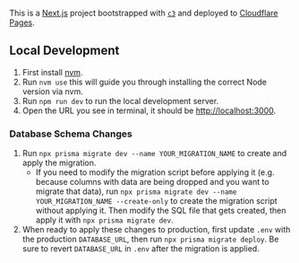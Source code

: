 This is a [Next.js](https://nextjs.org/) project bootstrapped with [`c3`](https://developers.cloudflare.com/pages/get-started/c3) and deployed to [Cloudflare Pages](https://pages.cloudflare.com/).

## Local Development
1. First install [nvm](https://github.com/nvm-sh/nvm).
2. Run `nvm use` this will guide you through installing the correct Node version via nvm.
3. Run `npm run dev` to run the local development server.
4. Open the URL you see in terminal, it should be [http://localhost:3000](http://localhost:3000).

### Database Schema Changes
1. Run `npx prisma migrate dev --name YOUR_MIGRATION_NAME` to create and apply the migration.
   * If you need to modify the migration script before applying it (e.g. because columns with data are being dropped and you want to migrate that data), run `npx prisma migrate dev --name YOUR_MIGRATION_NAME --create-only` to create the migration script without applying it. Then modify the SQL file that gets created, then apply it with `npx prisma migrate dev`.
2. When ready to apply these changes to production, first update `.env` with the production `DATABASE_URL`, then run `npx prisma migrate deploy`. Be sure to revert `DATABASE_URL` in `.env` after the migration is applied.
